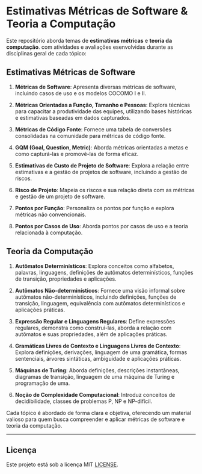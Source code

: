 # Estimativas Métricas de Software & Teoria a Computação

Este repositório aborda temas de **estimativas métricas** e **teoria da computação**. com atividades e avaliações esenvolvidas durante as disciplinas geral de cada tópico:

## Estimativas Métricas de Software

1. **Métricas de Software**: Apresenta diversas métricas de software, incluindo casos de uso e os modelos COCOMO I e II.

2. **Métricas Orientadas a Função, Tamanho e Pessoas**: Explora técnicas para capacitar a produtividade das equipes, utilizando bases históricas e estimativas baseadas em dados capturados.

3. **Métricas de Código Fonte**: Fornece uma tabela de conversões consolidadas na comunidade para métricas de código fonte.

4. **GQM (Goal, Question, Metric)**: Aborda métricas orientadas a metas e como capturá-las e promovê-las de forma eficaz.

5. **Estimativas de Custo de Projeto de Software**: Explora a relação entre estimativas e a gestão de projetos de software, incluindo a gestão de riscos.

6. **Risco de Projeto**: Mapeia os riscos e sua relação direta com as métricas e gestão de um projeto de software.

7. **Pontos por Função**: Personaliza os pontos por função e explora métricas não convencionais.

8. **Pontos por Casos de Uso**: Aborda pontos por casos de uso e a teoria relacionada à computação.

## Teoria da Computação

1. **Autômatos Determinísticos**: Explora conceitos como alfabetos, palavras, linguagens, definições de autômatos determinísticos, funções de transição, propriedades e aplicações.

2. **Autômatos Não-determinísticos**: Fornece uma visão informal sobre autômatos não-determinísticos, incluindo definições, funções de transição, linguagem, equivalência com autômatos determinísticos e aplicações práticas.

3. **Expressão Regular e Linguagens Regulares**: Define expressões regulares, demonstra como construí-las, aborda a relação com autômatos e suas propriedades, além de aplicações práticas.

4. **Gramáticas Livres de Contexto e Linguagens Livres de Contexto**: Explora definições, derivações, linguagem de uma gramática, formas sentenciais, árvores sintáticas, ambiguidade e aplicações práticas.

5. **Máquinas de Turing**: Aborda definições, descrições instantâneas, diagramas de transição, linguagem de uma máquina de Turing e programação de uma.

6. **Noção de Complexidade Computacional**: Introduz conceitos de decidibilidade, classes de problemas P, NP e NP-difícil.

Cada tópico é abordado de forma clara e objetiva, oferecendo um material valioso para quem busca compreender e aplicar métricas de software e teoria da computação.

---

## Licença

Este projeto está sob a licença MIT [LICENSE](LICENSE).
